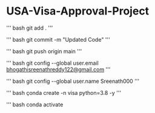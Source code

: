 # USA-Visa-Approval-Project

'''
bash git add .
 '''

''' bash
git commit -m  "Updated Code" 
'''

''' bash 
git push origin main
'''

''' bash
git config --global user.email bhogathisreenathreddy122@gmail.com
'''

''' bash
git config --global user.name Sreenath000
'''

''' bash 
çonda create -n visa python=3.8 -y
'''

''' bash
conda activate 
